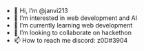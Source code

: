 - 👋 Hi, I’m @janvi213
- 👀 I’m interested in web development and AI
- 🌱 I’m currently learning web development
- 💞️ I’m looking to collaborate on hackethon
- 📫 How to reach me discord: z0D#3904

<!---
janvi213/janvi213 is a ✨ special ✨ repository because its `README.md` (this file) appears on your GitHub profile.
You can click the Preview link to take a look at your changes.
--->
